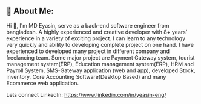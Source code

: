 ## 💫 About Me:
Hi 👋, I'm MD Eyasin, serve as a back-end software engineer from bangladesh. 
A highly experienced and creative developer with 8+ years’ experience in a variety of exciting project. 
I can learn to any technology very quickly and ability to developing complete project on one hand. 
I have experienced to developed many project in different company and freelancing team. 
Some major project are Payment Gateway system, tourist management system(ERP), Education management system(ERP), HRM and Payroll System, SMS-Gateway application (web and app), developed Stock, inventory, Core Accounting Software(Desktop Based) and many Ecommerce web application.

Lets connect
LinkedIn: https://www.linkedin.com/in/yeasin-eng/

<!-- <p align="left"> <a href="https://github.com/ryo-ma/github-profile-trophy"><img src="https://github-profile-trophy.vercel.app/?username=YeasinSE" alt="yeasin-se" /></a> </p> -->


<!--
<h3 align="left">Languages:</h3>

<p><img align="left" src="https://github-readme-stats.vercel.app/api/top-langs?username=YeasinSE&show_icons=true&locale=en&layout=compact" alt="YeasinSE" /></p>

<p>&nbsp;<img align="center" src="https://github-readme-stats.vercel.app/api?username=YeasinSE&show_icons=true&locale=en" alt="YeasinSE" /></p>

<p><img align="center" src="https://github-readme-streak-stats.herokuapp.com/?user=YeasinSE&" alt="YeasinSE" /></p>
-->
